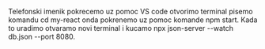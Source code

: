 Telefonski imenik pokrecemo uz pomoc VS code otvorimo terminal pisemo komandu cd my-react onda pokrenemo uz pomoc komande npm start. Kada to uradimo otvaramo novi terminal i kucamo npx json-server --watch db.json --port 8080.
